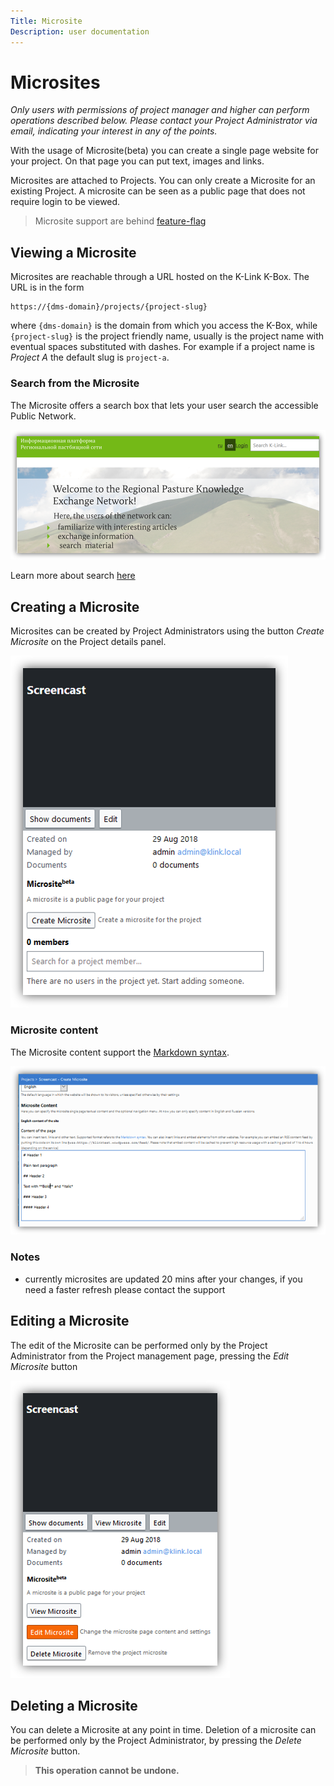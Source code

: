 ```yaml
---
Title: Microsite
Description: user documentation
---
```

# Microsites

_Only users with permissions of project manager and higher can perform operations described below. Please contact your Project Administrator via email, indicating your interest in any of the points._

With the usage of Microsite(beta) you can create a single page website for your project. On that page you can put text, images and links.

Microsites are attached to Projects. You can only create a Microsite for an existing Project. A microsite can be seen as a public page that does not require login to be viewed.

> Microsite support are behind [feature-flag](../developer/flags.md)

## Viewing a Microsite

Microsites are reachable through a URL hosted on the K-Link K-Box. The URL is in the form

```
https://{dms-domain}/projects/{project-slug}
```

where `{dms-domain}` is the domain from which you access the K-Box, while `{project-slug}` is the project friendly name, 
usually is the project name with eventual spaces substituted with dashes. 
For example if a project name is _Project A_ the default slug is `project-a`. 

### Search from the Microsite

The Microsite offers a search box that lets your user search the accessible Public Network.

![search-microsite](./images/search-microsite.png)

Learn more about search [here](./search.md)

## Creating a Microsite

Microsites can be created by Project Administrators using the button _Create Microsite_ on the Project details panel.

![microsite create button](./images/microsite-create-1.JPG)

### Microsite content

The Microsite content support the [Markdown syntax](https://daringfireball.net/projects/markdown/basics). 

![microsite content](./images/microsite-content-english.png)

### Notes

- currently microsites are updated 20 mins after your changes, if you need a faster refresh please contact the support

## Editing a Microsite

The edit of the Microsite can be performed only by the Project Administrator from the Project management page, pressing the _Edit Microsite_ button

![microsite edit](./images/microsite-edit-button.png)

## Deleting a Microsite

You can delete a Microsite at any point in time. Deletion of a microsite can be performed only by the Project Administrator, by pressing the _Delete Microsite_ button.

> **This operation cannot be undone.**
